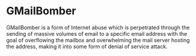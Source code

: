 # GMailBomber
GMailBomber is a form of Internet abuse which is perpetrated through the sending of massive volumes of email to a specific email address with the goal of overflowing the mailbox and overwhelming the mail server hosting the address, making it into some form of denial of service attack.
